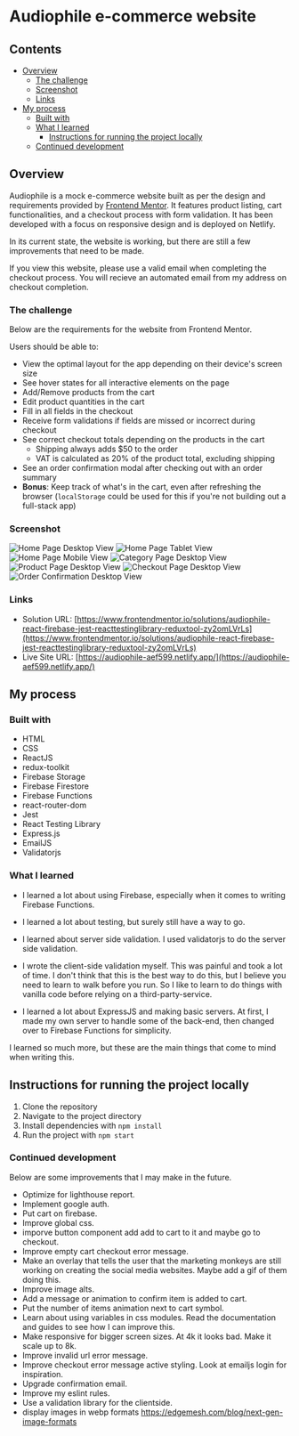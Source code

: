 # Audiophile e-commerce website

## Contents

- [Overview](#overview)
  - [The challenge](#the-challenge)
  - [Screenshot](#screenshot)
  - [Links](#links)
- [My process](#my-process)
  - [Built with](#built-with)
  - [What I learned](#what-i-learned)
	- [Instructions for running the project locally](#instructions-for-running-the-project-locally)
  - [Continued development](#continued-development)

## Overview

Audiophile is a mock e-commerce website built as per the design and requirements provided by [Frontend Mentor](https://www.frontendmentor.io/). It features product listing, cart functionalities, and a checkout process with form validation. It has been developed with a focus on responsive design and is deployed on Netlify.

In its current state, the website is working, but there are still a few improvements that need to be made. 

If you view this website, please use a valid email when completing the checkout process. You will recieve an automated email from my address on checkout completion.

### The challenge

Below are the requirements for the website from Frontend Mentor.

Users should be able to:

- View the optimal layout for the app depending on their device's screen size
- See hover states for all interactive elements on the page
- Add/Remove products from the cart
- Edit product quantities in the cart
- Fill in all fields in the checkout
- Receive form validations if fields are missed or incorrect during checkout
- See correct checkout totals depending on the products in the cart
  - Shipping always adds $50 to the order
  - VAT is calculated as 20% of the product total, excluding shipping
- See an order confirmation modal after checking out with an order summary
- **Bonus**: Keep track of what's in the cart, even after refreshing the browser (`localStorage` could be used for this if you're not building out a full-stack app)

### Screenshot

![Home Page Desktop View](./src/assets/screenshots/home-page-desktop.png)
![Home Page Tablet View](./src/assets/screenshots/home-page-tablet.png)
![Home Page Mobile View](./src/assets/screenshots/home-page-mobile.png)
![Category Page Desktop View](./src/assets/screenshots/category-page.png)
![Product Page Desktop View](./src/assets/screenshots/product-page.png)
![Checkout Page Desktop View](./src/assets/screenshots/checkout-page.png)
![Order Confirmation Desktop View](./src/assets/screenshots/order-confirmation.png)

### Links

- Solution URL: [https://www.frontendmentor.io/solutions/audiophile-react-firebase-jest-reacttestinglibrary-reduxtool-zy2omLVrLs](https://www.frontendmentor.io/solutions/audiophile-react-firebase-jest-reacttestinglibrary-reduxtool-zy2omLVrLs)
- Live Site URL: [https://audiophile-aef599.netlify.app/](https://audiophile-aef599.netlify.app/)

## My process

### Built with

- HTML
- CSS
- ReactJS
- redux-toolkit
- Firebase Storage
- Firebase Firestore
- Firebase Functions
- react-router-dom
- Jest
- React Testing Library
- Express.js
- EmailJS
- Validatorjs

### What I learned

- I learned a lot about using Firebase, especially when it comes to writing Firebase Functions.

- I learned a lot about testing, but surely still have a way to go.

- I learned about server side validation. I used validatorjs to do the server side validation.

- I wrote the client-side validation myself. This was painful and took a lot of time. I don't think that this is the best way to do this, but I believe you need to learn to walk before you run. So I like to learn to do things with vanilla code before relying on a third-party-service.

- I learned a lot about ExpressJS and making basic servers. At first, I made my own server to handle some of the back-end, then changed over to Firebase Functions for simplicity.

I learned so much more, but these are the main things that come to mind when writing this.

## Instructions for running the project locally

1. Clone the repository
2. Navigate to the project directory
3. Install dependencies with `npm install`
4. Run the project with `npm start`

### Continued development

Below are some improvements that I may make in the future.

- Optimize for lighthouse report.
- Implement google auth.
- Put cart on firebase.
- Improve global css.
- imporve button component add add to cart to it and maybe go to checkout.
- Improve empty cart checkout error message.
- Make an overlay that tells the user that the marketing monkeys are still working on creating the social media websites. Maybe add a gif of them doing this.
- Improve image alts.
- Add a message or animation to confirm item is added to cart.
- Put the number of items animation next to cart symbol.
- Learn about using variables in css modules. Read the documentation and guides to see how I can improve this.
- Make responsive for bigger screen sizes. At 4k it looks bad. Make it scale up to 8k.
- Improve invalid url error message.
- Improve checkout error message active styling. Look at emailjs login for inspiration.
- Upgrade confirmation email.
- Improve my eslint rules.
- Use a validation library for the clientside.
- display images in webp formats https://edgemesh.com/blog/next-gen-image-formats